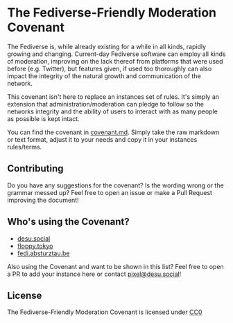 # The Fediverse-Friendly Moderation Covenant

The Fediverse is, while already existing for a while in all kinds, rapidly growing and changing. Current-day Fediverse software can employ all kinds of moderation, improving on the lack thereof from platforms that were used before (e.g. Twitter), but features given, if used too thoroughly can also impact the integrity of the natural growth and communication of the network.

This covenant isn't here to replace an instances set of rules. It's simply an extension that administration/moderation can pledge to follow so the networks integrity and the ability of users to interact with as many people as possible is kept intact.

You can find the covenant in [covenant.md](covenant.md). Simply take the raw markdown or text format, adjust it to your needs  and copy it in your instances rules/terms.

## Contributing

Do you have any suggestions for the covenant? Is the wording wrong or the grammar messed up? Feel free to open an issue or make a Pull Request improving the document!

## Who's using the Covenant?

* [desu.social](https://desu.social)
* [floppy.tokyo](https://floppy.tokyo/)
* [fedi.absturztau.be](https://fedi.absturztau.be)

Also using the Covenant and want to be shown in this list? Feel free to open a PR to add your instance here or contact [pixel@desu.social](https://desu.social/@pixel)!

## License

The Fediverse-Friendly Moderation Covenant is licensed under [CC0](LICENSE)

